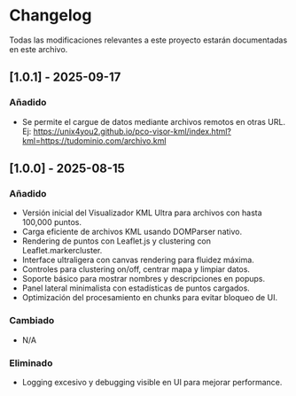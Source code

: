 # Changelog

Todas las modificaciones relevantes a este proyecto estarán documentadas en este archivo.

## [1.0.1] - 2025-09-17
### Añadido
- Se permite el cargue de datos mediante archivos remotos en otras URL.  Ej:  https://unix4you2.github.io/pco-visor-kml/index.html?kml=https://tudominio.com/archivo.kml

## [1.0.0] - 2025-08-15
### Añadido
- Versión inicial del Visualizador KML Ultra para archivos con hasta 100,000 puntos.
- Carga eficiente de archivos KML usando DOMParser nativo.
- Rendering de puntos con Leaflet.js y clustering con Leaflet.markercluster.
- Interface ultraligera con canvas rendering para fluidez máxima.
- Controles para clustering on/off, centrar mapa y limpiar datos.
- Soporte básico para mostrar nombres y descripciones en popups.
- Panel lateral minimalista con estadísticas de puntos cargados.
- Optimización del procesamiento en chunks para evitar bloqueo de UI.

### Cambiado
- N/A

### Eliminado
- Logging excesivo y debugging visible en UI para mejorar performance.
